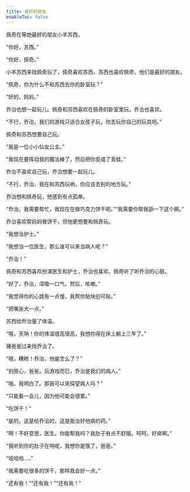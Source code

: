 ```yaml
---
title: 最好的朋友
enableToc: false
---
```


佩奇在等她最好的朋友小羊苏西。

“你好，苏西。”

“你好，佩奇。”

小羊苏西来找佩奇玩了，佩奇喜欢苏西，苏西也喜欢佩奇，他们是最好的朋友。

“佩奇，你为什么不和苏西去你的卧室玩？”

“好的，妈妈。”

乔治也想一起玩儿。佩奇和苏西喜欢在佩奇的卧室里玩，乔治也喜欢。

“不行，乔治。我们的游戏只适合女孩子玩，你去玩你自己的玩具吧。”

佩奇和苏西想要自己玩。

“我是一位小小仙女公主。”

“我现在要挥动我的魔法棒了，然后把你变成了青蛙。”

乔治不喜欢自己玩，乔治想要一起玩儿。

“不行，乔治，我在和苏西玩吶，你应该去别的地方玩。”

乔治想和佩奇玩，他感到有点孤单。

“乔治，我需要帮忙，我现在在做巧克力饼干呢。”“我需要你帮我舔一下这个碗。”

乔治喜欢帮妈妈做饼干，但他更想要和佩奇玩。

“我想当护士。”

“我想当一位医生，那么谁可以来当病人呢？”

“乔治！”

佩奇和苏西喜欢扮演医生和护士，乔治也喜欢。佩奇听了听乔治的心脏。

“好了，乔治，深吸一口气。然后，咳嗽。”

“我觉得你的心跳有一点慢，我帮你贴块创可贴。”

“把嘴张大一点。”

苏西给乔治量了体温。

“哦，天呐！你的体温很高很高，我想你得在床上躺上三年了。”

猪爸爸过来找乔治了。

“哦，糟糕！乔治，他是怎么了？”

“别担心，爸爸。玩游戏而已，乔治是我们的病人。”

“哦。我明白了。那我可以来探望病人吗？”

“只能看一会儿，因为他可能会很累。”

“吃饼干！”

“是的。这是给乔治的，这是能治好他病的药。”

“啊！不好意思，医生。你能帮我吗？我肚子有点不舒服。呵呵，好痒啊。”

“我听到你的肚子在响呢，我想你是饿了，爸爸。”

“哈哈哈.....”

“我需要吃很多的饼干，那样我会好一点。”

“还有我！”“还有我！”“还有我！”